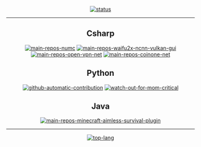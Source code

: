 <div align="center">

  [![status](https://github-readme-stats.vercel.app/api?username=Soju06&show_icons=true&theme=dracula)](#)
***
## Csharp  

  [![main-repos-numc](https://github-readme-stats.vercel.app/api/pin/?username=Soju06&repo=NUMC&theme=dracula)](https://github.com/Soju06/NUMC)
  [![main-repos-waifu2x-ncnn-vulkan-gui](https://github-readme-stats.vercel.app/api/pin/?username=Soju06&repo=waifu2x-ncnn-vulkan-gui&theme=dracula)](https://github.com/Soju06/waifu2x-ncnn-vulkan-gui)
  [![main-repos-open-vpn-net](https://github-readme-stats.vercel.app/api/pin/?username=Soju06&repo=OpenVPN.Net&theme=dracula)](https://github.com/Soju06/OpenVPN.Net)
  [![main-repos-coinone-net](https://github-readme-stats.vercel.app/api/pin/?username=Soju06&repo=Coinone.Net&theme=dracula)](https://github.com/Soju06/Coinone.Net)

## Python 

  [![github-automatic-contribution](https://github-readme-stats.vercel.app/api/pin/?username=Soju06&repo=github-automatic-contribution&theme=dracula)](https://github.com/Soju06/github-automatic-contribution)
  [![watch-out-for-mom-critical](https://github-readme-stats.vercel.app/api/pin/?username=Soju06&repo=watch-out-for-mom-critical&theme=dracula)](https://github.com/Soju06/watch-out-for-mom-critical)

## Java

 [![main-repos-minecraft-aimless-survival-plugin](https://github-readme-stats.vercel.app/api/pin/?username=Soju06&repo=minecraft-aimless-survival-plugin&theme=dracula)](https://github.com/Soju06/minecraft-aimless-survival-plugin)

***
  [![top-lang](https://github-readme-stats.vercel.app/api/top-langs/?username=Soju06&layout=compact&theme=dracula)](#)
</div>
